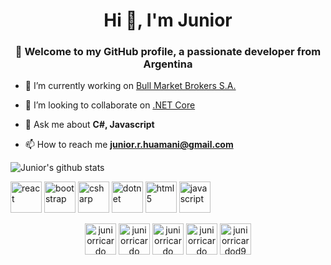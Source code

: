 <h1 align="center">Hi 👋, I'm Junior</h1>
<h3 align="center">🎉 Welcome to my GitHub profile, a passionate developer from Argentina</h3>

- 🔭 I’m currently working on [Bull Market Brokers S.A.](https://bullmarketbrokers.com/)

- 👯 I’m looking to collaborate on [.NET Core](https://github.com/dotnet/core)

- 💬 Ask me about **C#, Javascript**

- 📫 How to reach me **junior.r.huamani@gmail.com**

![Junior's github stats](https://github-readme-stats.vercel.app/api?username=juniorricardo&show_icons=true)

<p align="left"><img src="https://konpa.github.io/devicon/devicon.git/icons/react/react-original-wordmark.svg" alt="react" width="50" height="50"/> <img src="https://konpa.github.io/devicon/devicon.git/icons/bootstrap/bootstrap-plain.svg" alt="bootstrap" width="50" height="50"/> <img src="https://konpa.github.io/devicon/devicon.git/icons/csharp/csharp-original.svg" alt="csharp" width="50" height="50"/> <img src="https://konpa.github.io/devicon/devicon.git/icons/dot-net/dot-net-original-wordmark.svg" alt="dotnet" width="50" height="50"/> <img src="https://konpa.github.io/devicon/devicon.git/icons/html5/html5-original-wordmark.svg" alt="html5" width="50" height="50"/> <img src="https://konpa.github.io/devicon/devicon.git/icons/javascript/javascript-original.svg" alt="javascript" width="50" height="50"/></p><p align="center">
<a href="https://codepen.io/juniorricardo" target="blank"><img align="center" src="https://cdn.jsdelivr.net/npm/simple-icons@3.0.1/icons/codepen.svg" alt="juniorricardo" width="50" height="50" /></a>
<a href="https://dev.to/juniorricardo" target="blank"><img align="center" src="https://cdn.jsdelivr.net/npm/simple-icons@3.0.1/icons/dev-dot-to.svg" alt="juniorricardo" width="50" height="50" /></a>
<a href="https://linkedin.com/in/juniorricardo" target="blank"><img align="center" src="https://cdn.jsdelivr.net/npm/simple-icons@3.0.1/icons/linkedin.svg" alt="juniorricardo" width="50" height="50" /></a>
<a href="https://codesandbox.com/juniorricardo" target="blank"><img align="center" src="https://cdn.jsdelivr.net/npm/simple-icons@3.0.1/icons/codesandbox.svg" alt="juniorricardo" width="50" height="50" /></a>
<a href="https://instagram.com/juniorricardod9" target="blank"><img align="center" src="https://cdn.jsdelivr.net/npm/simple-icons@3.0.1/icons/instagram.svg" alt="juniorricardod9" width="50" height="50" /></a>
</p>


<!--
**juniorricardo/juniorricardo** is a ✨ _special_ ✨ repository because its `README.md` (this file) appears on your GitHub profile.

Here are some ideas to get you started:

- 🔭 I’m currently working on ...
- 🌱 I’m currently learning ...
- 👯 I’m looking to collaborate on ...
- 🤔 I’m looking for help with ...
- 💬 Ask me about ...
- 📫 How to reach me: ...
- 😄 Pronouns: ...
- ⚡ Fun fact: ...
-->
